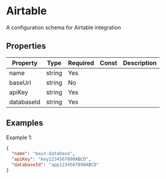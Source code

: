 # Airtable

A configuration schema for Airtable integration

## Properties

| Property | Type | Required | Const | Description |
|----------|------|----------|-------|-------------|
| name | string | Yes |  |  |
| baseUrl | string | No |  |  |
| apiKey | string | Yes |  |  |
| databaseId | string | Yes |  |  |

## Examples

Example 1:

```json
{
  "name": "main-database",
  "apiKey": "key1234567890ABCD",
  "databaseId": "app1234567890ABCD"
}
```

